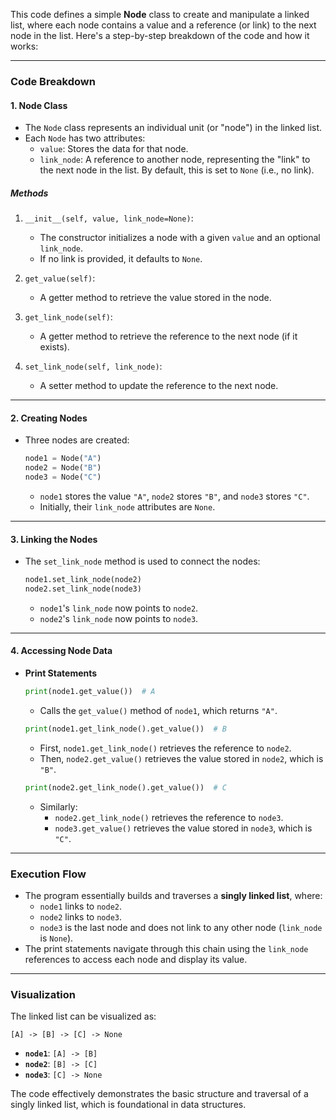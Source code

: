 This code defines a simple **Node** class to create and manipulate a linked list, where each node contains a value and a reference (or link) to the next node in the list. Here's a step-by-step breakdown of the code and how it works:

---

### **Code Breakdown**

#### 1. **Node Class**

-   The `Node` class represents an individual unit (or "node") in the linked list.
-   Each `Node` has two attributes:
    -   `value`: Stores the data for that node.
    -   `link_node`: A reference to another node, representing the "link" to the next node in the list. By default, this is set to `None` (i.e., no link).

##### **Methods**

1. `__init__(self, value, link_node=None)`:

    - The constructor initializes a node with a given `value` and an optional `link_node`.
    - If no link is provided, it defaults to `None`.

2. `get_value(self)`:

    - A getter method to retrieve the value stored in the node.

3. `get_link_node(self)`:

    - A getter method to retrieve the reference to the next node (if it exists).

4. `set_link_node(self, link_node)`:
    - A setter method to update the reference to the next node.

---

#### 2. **Creating Nodes**

-   Three nodes are created:
    ```python
    node1 = Node("A")
    node2 = Node("B")
    node3 = Node("C")
    ```
    -   `node1` stores the value `"A"`, `node2` stores `"B"`, and `node3` stores `"C"`.
    -   Initially, their `link_node` attributes are `None`.

---

#### 3. **Linking the Nodes**

-   The `set_link_node` method is used to connect the nodes:
    ```python
    node1.set_link_node(node2)
    node2.set_link_node(node3)
    ```
    -   `node1`'s `link_node` now points to `node2`.
    -   `node2`'s `link_node` now points to `node3`.

---

#### 4. **Accessing Node Data**

-   **Print Statements**

    ```python
    print(node1.get_value())  # A
    ```

    -   Calls the `get_value()` method of `node1`, which returns `"A"`.

    ```python
    print(node1.get_link_node().get_value())  # B
    ```

    -   First, `node1.get_link_node()` retrieves the reference to `node2`.
    -   Then, `node2.get_value()` retrieves the value stored in `node2`, which is `"B"`.

    ```python
    print(node2.get_link_node().get_value())  # C
    ```

    -   Similarly:
        -   `node2.get_link_node()` retrieves the reference to `node3`.
        -   `node3.get_value()` retrieves the value stored in `node3`, which is `"C"`.

---

### **Execution Flow**

-   The program essentially builds and traverses a **singly linked list**, where:
    -   `node1` links to `node2`.
    -   `node2` links to `node3`.
    -   `node3` is the last node and does not link to any other node (`link_node` is `None`).
-   The print statements navigate through this chain using the `link_node` references to access each node and display its value.

---

### **Visualization**

The linked list can be visualized as:

```
[A] -> [B] -> [C] -> None
```

-   **`node1`**: `[A] -> [B]`
-   **`node2`**: `[B] -> [C]`
-   **`node3`**: `[C] -> None`

The code effectively demonstrates the basic structure and traversal of a singly linked list, which is foundational in data structures.

